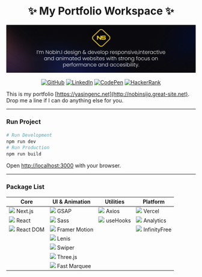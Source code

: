 <div align="center">
  <h1>✨ My Portfolio Workspace ✨</h1>
</div>

![Portfolio Preview](/public/readme.png)

<div align="center">
  <a href="https://github.com/yasingencnet" title="GitHub"><img src="https://img.shields.io/badge/GitHub-181717?style=for-the-badge&logo=github&logoColor=white" alt="GitHub" /></a>
  <a href="https://www.linkedin.com/in/yasingencnet/" title="LinkedIn"><img src="https://img.shields.io/badge/LinkedIn-0A66C2?style=for-the-badge&logo=linkedin&logoColor=white" alt="LinkedIn" /></a>
  <a href="https://codepen.io/yasingencnet" title="CodePen"><img src="https://img.shields.io/badge/CodePen-000000?style=for-the-badge&logo=codepen&logoColor=white" alt="CodePen" /></a>
  <a href="https://www.hackerrank.com/yourusername" title="HackerRank"><img src="https://img.shields.io/badge/HackerRank-00EA64?style=for-the-badge&logo=hackerrank&logoColor=white" alt="HackerRank" /></a>
</div>

This is my portfolio [https://yasingenc.net](http://nobinsijo.great-site.net). Drop me a line if I can do anything else for you.

---

### Run Project
```bash
# Run Development
npm run dev
# Run Production
npm run build
```
Open [http://localhost:3000](http://localhost:3000) with your browser.

---

### Package List

<div align="center">

| Core | UI & Animation | Utilities | Platform |
|------|----------------|-----------|----------|
| <img src="https://cdn.worldvectorlogo.com/logos/next-js.svg" height="20"> Next.js | <img src="https://img.shields.io/badge/GSAP-Animation-brightgreen" height="20"> GSAP | <img src="https://cdn.worldvectorlogo.com/logos/axios.svg" height="20"> Axios | <img src="https://assets.vercel.com/image/upload/v1607554385/repositories/vercel/logo.png" height="20"> Vercel |
| <img src="https://cdn.worldvectorlogo.com/logos/react-2.svg" height="20"> React | <img src="https://cdn.worldvectorlogo.com/logos/sass-1.svg" height="20"> Sass | <img src="https://img.shields.io/badge/usehooks-hooks-blue" height="20"> useHooks | <img src="https://assets.vercel.com/image/upload/v1607554385/repositories/vercel/logo.png" height="20"> Analytics |
| <img src="https://cdn.worldvectorlogo.com/logos/react-2.svg" height="20"> React DOM | <img src="https://framerusercontent.com/images/48ha9ZR9oZQGQ6gZ8YUfElP3T0A.png" height="20"> Framer Motion | | <img src="https://img.shields.io/badge/InfinityFree-Hosting-purple" height="20"> InfinityFree |
| | <img src="https://img.shields.io/badge/Lenis-Smooth_Scroll-blue" height="20"> Lenis | | |
| | <img src="https://swiperjs.com/images/swiper-logo.svg" height="20"> Swiper | | |
| | <img src="https://cdn.worldvectorlogo.com/logos/threejs-1.svg" height="20"> Three.js | | |
| | <img src="https://img.shields.io/badge/Fast_Marquee-Scrolling-orange" height="20"> Fast Marquee | | |

</div>

